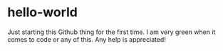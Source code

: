 # hello-world
Just starting this Github thing for the first time. I am very green when it comes to code or any of this. Any help is appreciated!
